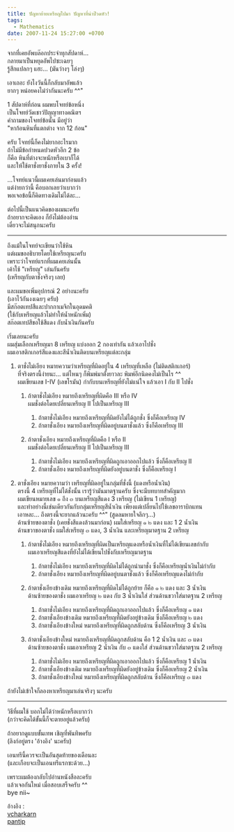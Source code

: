 ```yaml
---
title: ปัญหาย้ายเหรียญไปมา ปัญหาที่น่าป๊วดหัว!
tags:
  - Mathematics
date: 2007-11-24 15:27:00 +0700
---
```


จากที่เคยอัพบล๊อกประจำทุกสัปดาห์...  
กลายมาเป็นหยุดอัพไปซะเฉยๆ  
รู้สึกแปลกๆ แฮะ... (มันว่างๆ โล่งๆ)

เอาเถอะ ยังไงวันนี้ก็กลับมาอัพแล้ว  
ยากๆ หน่อยคงไม่ว่ากันนะครับ ^^"

1 สัปดาห์ที่ก่อน ผมพบโจทย์ข้อหนึ่ง  
เป็นโจทย์วัดเชาว์ปัญญาทางคณิตฯ  
คำถามของโจทย์ข้อนั้น มีอยู่ว่า  
"หาก้อนหินที่แตกต่าง จาก 12 ก้อน"

ครับ โจทย์นี้ก็คงไม่ยากอะไรมาก  
ถ้าไม่มีข้อกำหนดปวดหัวอีก 2 ข้อ  
ก็คือ หินที่ต่างจะหนักหรือเบาก็ได้  
และให้ใช้ตาชั่งยาชั่งภายใน 3 ครั้ง!

...โจทย์แนวนี้ผมเคยเล่นมาก่อนแล้ว  
แต่ง่ายกว่านี้ คือบอกเลยว่าเบากว่า  
พอเจอข้อนี้ก็คิดทางเดิมไม่ได้ละ...

ต่อไปนี้เป็นแนวคิดของผมนะครับ  
ถ้าอยากจะคิดเอง ก็ยังไม่ต้องอ่าน  
เดี๋ยวจะไม่สนุกนะครับ

---

ถึงแม้ในโจทย์จะเขียนว่าใช้หิน  
แต่ผมขออธิบายโดยใช้เหรียญนะครับ  
เพราะว่าโจทย์แรกที่ผมเคยเล่นนั้น  
เค้าใช้ "เหรียญ" เล่นกันครับ  
(เหรียญกับตาชั่งจริงๆ เลย)

และผมขอเพิ่มอุปกรณ์ 2 อย่างนะครับ  
(เอาไว้กันงงเฉยๆ ครับ)  
มีสก๊อตเทปสีและปากกาเมจิกในอุดมคติ  
(ใช้กับเหรียญแล้วไม่ทำให้น้ำหนักเพิ่ม)  
สก๊อตเทปสีขอใช้สีแดง กับน้ำเงินกันครับ

เริ่มเลยนะครับ  
ผมสุ่มเลือกเหรียญมา 8 เหรียญ แบ่งออก 2 กองเท่ากัน แล้วเอาไปชั่ง  
ผมเอาสติกเกอร์สีแดงและสีน้ำเงินติดบนเหรียญแต่ละกลุ่ม

1. ตาชั่งไม่เอียง หมายความว่าเหรียญที่ผิดอยู่ใน 4 เหรียญที่เหลือ (ไม่ติดสติกเกอร์)  
   ที่จริงตรงนี้ง่ายนะ... แต่ไหนๆ ก็พิมพ์มาตั้งยาวละ พิมพ์อีกนิดคงไม่เป็นไร ^^  
   ผมเขียนเลข I-IV (เลขโรมัน) กำกับบนเหรียญที่ยังไม่แน่ใจ แล้วเอา I กับ II ไปชั่ง

   1. ถ้าตาชั่งไม่เอียง หมายถึงเหรียญที่ผิดคือ III หรือ IV  
      ผมชั่งต่อโดยเปลี่ยนเหรียญ II ไปเป็นเหรียญ III

      1. ถ้าตาชั่งไม่เอียง หมายถึงเหรียญที่ผิดยังไม่ได้ถูกชั่ง ซึ่งก็คือเหรียญ IV
      2. ถ้าตาชั่งเอียง หมายถึงเหรียญที่ผิดอยู่บนตาชั่งแล้ว ซึ่งก็คือเหรียญ III

   2. ถ้าตาชั่งเอียง หมายถึงเหรียญที่ผิดคือ I หรือ II  
      ผมชั่งต่อโดยเปลี่ยนเหรียญ II ไปเป็นเหรียญ III

      1. ถ้าตาชั่งไม่เอียง หมายถึงเหรียญที่ผิดถูกเอาออกไปแล้ว ซึ่งก็คือเหรียญ II
      2. ถ้าตาชั่งเอียง หมายถึงเหรียญที่ผิดยังอยู่บนตาชั่ง ซึ่งก็คือเหรียญ I

2. ตาชั่งเอียง หมายความว่า เหรียญที่ผิดอยู่ในกลุ่มที่ชั่งนี้ (แดงหรือน้ำเงิน)  
   ตรงนี้ 4 เหรียญที่ไม่ได้ชั่งนั้น เรารู้ว่ามันมาตฐานครับ ซึ่งจะมีบทบาทสำคัญมาก  
   ผมเขียนหมายเลข ๑ ถึง ๓ บนเหรียญสีแดง 3 เหรียญ (ไม่เขียน 1 เหรียญ)  
   และทำอย่างนี้เช่นเดียวกันกับกลุ่มเหรียญสีน้ำเงิน เพียงแต่เปลี่ยนไปใช้เลขอาราบิกแทน  
   เอาหละ... ถึงตรงนี้จะยากแล้วนะครับ ^^" (สูดลมหายใจลึกๆ...)  
   ด้านซ้ายของตาชั่ง (เคยชั่งสีแดงล้วนมาก่อน) ผมใส่เหรียญ ๑ ๒ แดง และ 1 2 น้ำเงิน  
   ด้านขวาของตาชั่ง ผมใส่เหรียญ ๓ แดง, 3 น้ำเงิน และเหรียญมาตฐาน 2 เหรียญ

   1. ถ้าตาชั่งไม่เอียง หมายถึงเหรียญที่ผิดเป็นเหรียญแดงหรือน้ำเงินที่ไม่ได้เขียนเลขกำกับ  
      ผมเอาเหรียญสีแดงที่ยังไม่ได้เขียนไปชั่งกับเหรียญมาตฐาน

      1. ถ้าตาชั่งไม่เอียง หมายถึงเหรียญที่ผิดไม่ได้ถูกนำมาชั่ง ซึ่งก็คือเหรียญน้ำเงินไม่กำกับ
      2. ถ้าตาชั่งเอียง หมายถึงเหรียญที่ผิดอยู่บนตาชั่งแล้ว ซึ่งก็คือเหรียญแดงไม่กำกับ

   2. ถ้าตาชั่งเอียงข้างเดิม หมายถึงเหรียญที่ผิดไม่ได้ถูกย้าย ก็คือ ๑ ๒ แดง และ 3 น้ำเงิน  
      ด้านซ้ายของตาชั่ง ผมเอาเหรียญ ๒ แดง กับ 3 น้ำเงินใส่ ส่วนด้านขวาใส่มาตฐาน 2 เหรียญ

      1. ถ้าตาชั่งไม่เอียง หมายถึงเหรียญที่ผิดถูกเอาออกไปแล้ว ซึ่งก็คือเหรียญ ๑ แดง
      2. ถ้าตาชั่งเอียงข้างเดิม หมายถึงเหรียญที่ผิดยังอยู่ข้างเดิม ซึ่งก็คือเหรียญ ๒ แดง
      3. ถ้าตาชั่งเอียงข้างใหม่ หมายถึงเหรียญที่ผิดถูกสลับด้าน ซึ่งก็คือเหรียญ 3 น้ำเงิน

   3. ถ้าตาชั่งเอียงข้างใหม่ หมายถึงเหรียญที่ผิดถูกสลับด้าน คือ 1 2 น้ำเงิน และ ๓ แดง  
      ด้านซ้ายของตาชั่ง ผมเอาเหรียญ 2 น้ำเงิน กับ ๓ แดงใส่ ส่วนด้านขวาใส่มาตฐาน 2 เหรียญ

      1. ถ้าตาชั่งไม่เอียง หมายถึงเหรียญที่ผิดถูกเอาออกไปแล้ว ซึ่งก็คือเหรียญ 1 น้ำเงิน
      2. ถ้าตาชั่งเอียงข้างเดิม หมายถึงเหรียญที่ผิดยังอยู่ข้างเดิม ซึ่งก็คือเหรียญ 2 น้ำเงิน
      3. ถ้าตาชั่งเอียงข้างใหม่ หมายถึงเหรียญที่ผิดถูกสลับด้าน ซึ่งก็คือเหรียญ ๓ แดง

ถ้ายังไม่เข้าใจก็ลองหาเหรียญมาเล่นจริงๆ นะครับ

---

วิธีที่ผมใช้ บอกไม่ได้ว่าหนักหรือเบากว่า  
(กว่าจะคิดได้ขั้นนี้ก็จะตายอยู่แล้วครับ)

ถ้าอยากดูแบบขั้นเทพ เชิญที่พันทิพครับ  
(ลิงก์อยู่ตรง 'อ้างอิง' นะครับ)

เอนทรีนี้ควรจะเป็นอันสุดท้ายของเดือนละ  
(และเกือบจะเป็นเอนทรีแรกซะด้วย...)

เพราะผมต้องกลับไปอ่านหนังสือละครับ  
แล้วเจอกันใหม่ เมื่อสอบเสร็จครับ ^^  
bye nii~

อ้างอิง :  
[vcharkarn][]  
[pantip][]


[vcharkarn]: //www.vcharkarn.com/include/vcafe/showkratoo.php?Pid=128423
[pantip]: //topicstock.pantip.com/wahkor/topicstock/2007/11/X6030804/X6030804.html

